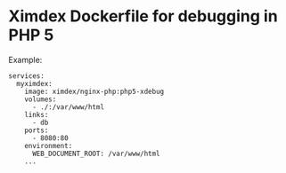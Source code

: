 # Ximdex Dockerfile for debugging in PHP 5
Example:
```
services:
  myximdex:
    image: ximdex/nginx-php:php5-xdebug
    volumes:
      - ./:/var/www/html
    links:
      - db
    ports:
      - 8080:80
    environment:
      WEB_DOCUMENT_ROOT: /var/www/html
   	...
```
